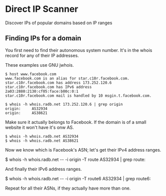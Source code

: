 # Direct IP Scanner

Discover IPs of popular domains based on IP ranges


## Finding IPs for a domain

You first need to find their autonomous system number. It's in the whois record for any of their IP addresses.

These examples use GNU jwhois.

```
$ host www.facebook.com
www.facebook.com is an alias for star.c10r.facebook.com.
star.c10r.facebook.com has address 173.252.120.6
star.c10r.facebook.com has IPv6 address 2a03:2880:2130:cf05:face:b00c:0:1
star.c10r.facebook.com mail is handled by 10 msgin.t.facebook.com.
```

```
$ whois -h whois.radb.net 173.252.120.6 | grep origin
origin:     AS32934
origin:     AS38621
```

Make sure it actually belongs to Facebook. If the domain is of a small website it won't have it's onw AS.

```
$ whois -h whois.radb.net AS32934
$ whois -h whois.radb.net AS38621
```

Now we know which is Facebook's ASN; let's get their IPv4 address ranges.

$ whois -h whois.radb.net -- -i origin -T route AS32934 | grep route: 

And finally their IPv6 address ranges.

$ whois -h whois.radb.net -- -i origin -T route6 AS32934 | grep route6:

Repeat for all their ASNs, if they actually have more than one.

